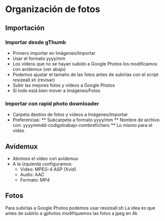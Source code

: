 # Organización de fotos

## Importación

### Importar desde gThumb

* Primero importar en Imágenes/Importar
* Usar el formato yyyy/mm
* Los vídeos que no se hayan subido a Google Photos
    los modificamos con avidemux (ver abajo)
* Podemos ajustar el tamaño de las fotos antes de subirlas
    con el script resizeall.sh (revisar)
* Subir las mejores fotos y vídeos a Google Photos
* Si todo está bien mover a Imágenes/Fotos

### Importar con rapid photo downloader

* Carpeta destino de fotos y vídeos a Imágenes/Importar
* Preferencias:
** Subcarpeta a formato yyyy/mm
** Nombre de archivo con: yyyymmdd-codigotrabajo-nombrefichero
** Lo mismo para el vídeo


## Avidemux

* Abrimos el vídeo con avidemux
* A la izquierda configuramos:
    * Video: MPEG-4 ASP (Xvid)
    * Audio: AAC
    * Formato: MP4

## Fotos


Para subirlas a Google Photos podemos usar resizeall.sh
La idea es que antes de subirlo a gphotos modifiquemos
las fotos a jpeg en 4k


